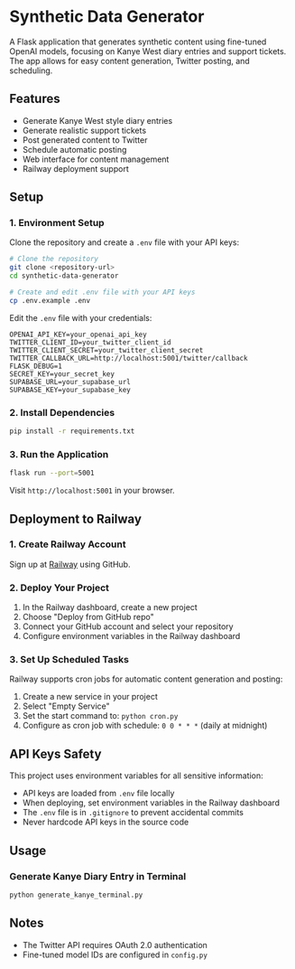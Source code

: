# Synthetic Data Generator

A Flask application that generates synthetic content using fine-tuned OpenAI models, focusing on Kanye West diary entries and support tickets. The app allows for easy content generation, Twitter posting, and scheduling.

## Features

- Generate Kanye West style diary entries
- Generate realistic support tickets
- Post generated content to Twitter
- Schedule automatic posting
- Web interface for content management
- Railway deployment support

## Setup

### 1. Environment Setup

Clone the repository and create a `.env` file with your API keys:

```bash
# Clone the repository
git clone <repository-url>
cd synthetic-data-generator

# Create and edit .env file with your API keys
cp .env.example .env
```

Edit the `.env` file with your credentials:

```
OPENAI_API_KEY=your_openai_api_key
TWITTER_CLIENT_ID=your_twitter_client_id
TWITTER_CLIENT_SECRET=your_twitter_client_secret
TWITTER_CALLBACK_URL=http://localhost:5001/twitter/callback
FLASK_DEBUG=1
SECRET_KEY=your_secret_key
SUPABASE_URL=your_supabase_url
SUPABASE_KEY=your_supabase_key
```

### 2. Install Dependencies

```bash
pip install -r requirements.txt
```

### 3. Run the Application

```bash
flask run --port=5001
```

Visit `http://localhost:5001` in your browser.

## Deployment to Railway

### 1. Create Railway Account

Sign up at [Railway](https://railway.app/) using GitHub.

### 2. Deploy Your Project

1. In the Railway dashboard, create a new project
2. Choose "Deploy from GitHub repo"
3. Connect your GitHub account and select your repository
4. Configure environment variables in the Railway dashboard

### 3. Set Up Scheduled Tasks

Railway supports cron jobs for automatic content generation and posting:

1. Create a new service in your project
2. Select "Empty Service"
3. Set the start command to: `python cron.py`
4. Configure as cron job with schedule: `0 0 * * *` (daily at midnight)

## API Keys Safety

This project uses environment variables for all sensitive information:

- API keys are loaded from `.env` file locally
- When deploying, set environment variables in the Railway dashboard
- The `.env` file is in `.gitignore` to prevent accidental commits
- Never hardcode API keys in the source code

## Usage

### Generate Kanye Diary Entry in Terminal

```bash
python generate_kanye_terminal.py
```

## Notes

- The Twitter API requires OAuth 2.0 authentication
- Fine-tuned model IDs are configured in `config.py` 